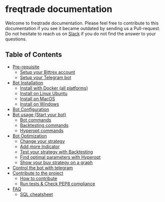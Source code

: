 # freqtrade documentation
Welcome to freqtrade documentation. Please feel free to contribute to
this documentation if you see it became outdated by sending us a 
Pull-request. Do not hesitate to reach us on 
[Slack](https://join.slack.com/t/highfrequencybot/shared_invite/enQtMjQ5NTM0OTYzMzY3LWMxYzE3M2MxNDdjMGM3ZTYwNzFjMGIwZGRjNTc3ZGU3MGE3NzdmZGMwNmU3NDM5ZTNmM2Y3NjRiNzk4NmM4OGE)
 if you do not find the answer to your questions.

## Table of Contents
- [Pre-requisite](https://github.com/gcarq/freqtrade/blob/develop/docs/pre-requisite.md)
	- [Setup your Bittrex account](https://github.com/gcarq/freqtrade/blob/develop/docs/pre-requisite.md#setup-your-bittrex-account)
	- [Setup your Telegram bot](https://github.com/gcarq/freqtrade/blob/develop/docs/pre-requisite.md#setup-your-telegram-bot)
- [Bot Installation](https://github.com/gcarq/freqtrade/blob/develop/docs/installation.md)
    - [Install with Docker (all platforms)](https://github.com/gcarq/freqtrade/blob/develop/docs/installation.md#docker)
    - [Install on Linux Ubuntu](https://github.com/gcarq/freqtrade/blob/develop/docs/installation.md#21-linux---ubuntu-1604)
    - [Install on MacOS](https://github.com/gcarq/freqtrade/blob/develop/docs/installation.md#23-macos-installation)
    - [Install on Windows](https://github.com/gcarq/freqtrade/blob/develop/docs/installation.md#windows)
- [Bot Configuration](https://github.com/gcarq/freqtrade/blob/develop/docs/configuration.md)
- [Bot usage (Start your bot)](https://github.com/gcarq/freqtrade/blob/develop/docs/bot-usage.md)
    - [Bot commands](https://github.com/gcarq/freqtrade/blob/develop/docs/bot-usage.md#bot-commands)
    - [Backtesting commands](https://github.com/gcarq/freqtrade/blob/develop/docs/bot-usage.md#backtesting-commands)
    - [Hyperopt commands](https://github.com/gcarq/freqtrade/blob/develop/docs/bot-usage.md#hyperopt-commands)
- [Bot Optimization](https://github.com/gcarq/freqtrade/blob/develop/docs/bot-optimization.md)
	- [Change your strategy](https://github.com/gcarq/freqtrade/blob/develop/docs/bot-optimization.md#change-your-strategy)
    - [Add more Indicator](https://github.com/gcarq/freqtrade/blob/develop/docs/bot-optimization.md#add-more-indicator)
    - [Test your strategy with Backtesting](https://github.com/gcarq/freqtrade/blob/develop/docs/bot-optimization.md#test-your-strategy-with-backtesting)
    - [Find optimal parameters with Hyperopt](https://github.com/gcarq/freqtrade/blob/develop/docs/bot-optimization.md#find-optimal-parameters-with-hyperopt)
    - [Show your buy strategy on a graph](https://github.com/gcarq/freqtrade/blob/develop/docs/bot-optimization.md#show-your-buy-strategy-on-a-graph)
- [Control the bot with telegram](https://github.com/gcarq/freqtrade/blob/develop/docs/telegram-usage.md)
- [Contribute to the project](https://github.com/gcarq/freqtrade/blob/develop/CONTRIBUTING.md)
	- [How to contribute](https://github.com/gcarq/freqtrade/blob/develop/CONTRIBUTING.md)
	- [Run tests & Check PEP8 compliance](https://github.com/gcarq/freqtrade/blob/develop/CONTRIBUTING.md)
- [FAQ](https://github.com/gcarq/freqtrade/blob/develop/docs/faq.md)
    - [SQL cheatsheet](https://github.com/gcarq/freqtrade/blob/develop/docs/sql_cheatsheet.md)